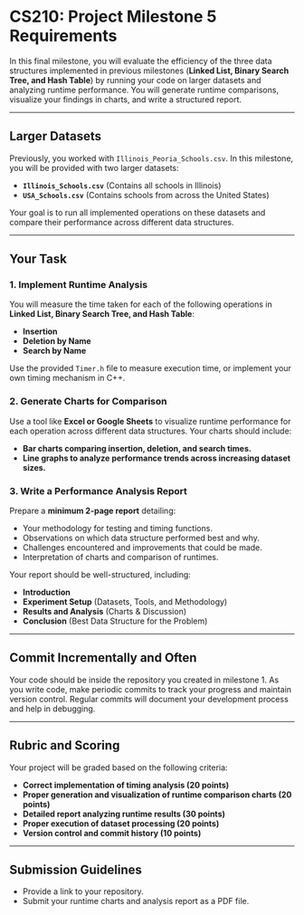 # CS210: Project Milestone 5 Requirements

In this final milestone, you will evaluate the efficiency of the three data structures implemented in previous milestones (**Linked List, Binary Search Tree, and Hash Table**) by running your code on larger datasets and analyzing runtime performance. You will generate runtime comparisons, visualize your findings in charts, and write a structured report.

---

## Larger Datasets
Previously, you worked with `Illinois_Peoria_Schools.csv`. In this milestone, you will be provided with two larger datasets:
- **`Illinois_Schools.csv`** (Contains all schools in Illinois)
- **`USA_Schools.csv`** (Contains schools from across the United States)

Your goal is to run all implemented operations on these datasets and compare their performance across different data structures.

---

## Your Task

### 1. Implement Runtime Analysis
You will measure the time taken for each of the following operations in **Linked List, Binary Search Tree, and Hash Table**:
- **Insertion**
- **Deletion by Name**
- **Search by Name**

Use the provided `Timer.h` file to measure execution time, or implement your own timing mechanism in C++.

### 2. Generate Charts for Comparison
Use a tool like **Excel or Google Sheets** to visualize runtime performance for each operation across different data structures. Your charts should include:
- **Bar charts comparing insertion, deletion, and search times.**
- **Line graphs to analyze performance trends across increasing dataset sizes.**

### 3. Write a Performance Analysis Report
Prepare a **minimum 2-page report** detailing:
- Your methodology for testing and timing functions.
- Observations on which data structure performed best and why.
- Challenges encountered and improvements that could be made.
- Interpretation of charts and comparison of runtimes.

Your report should be well-structured, including:
- **Introduction**
- **Experiment Setup** (Datasets, Tools, and Methodology)
- **Results and Analysis** (Charts & Discussion)
- **Conclusion** (Best Data Structure for the Problem)

---

## Commit Incrementally and Often
Your code should be inside the repository you created in milestone 1. As you write code, make periodic commits to track your progress and maintain version control. Regular commits will document your development process and help in debugging.

---

## Rubric and Scoring
Your project will be graded based on the following criteria:
- **Correct implementation of timing analysis (20 points)**
- **Proper generation and visualization of runtime comparison charts (20 points)**
- **Detailed report analyzing runtime results (30 points)**
- **Proper execution of dataset processing (20 points)**
- **Version control and commit history (10 points)**

---

## Submission Guidelines
- Provide a link to your repository.
- Submit your runtime charts and analysis report as a PDF file.

